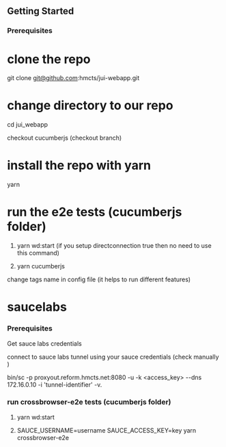## Getting Started

### Prerequisites

# clone the repo 

git clone git@github.com:hmcts/jui-webapp.git

# change directory to our repo
cd jui_webapp

checkout cucumberjs (checkout branch)



# install the repo with yarn
yarn

# run the e2e tests (cucumberjs folder)
1. yarn wd:start (if you setup directconnection true then no need to use this command)

2. yarn cucumberjs

change tags name in config file (it helps to run different features)



# saucelabs

### Prerequisites


Get sauce labs credentials


connect to sauce labs tunnel using your sauce credentials
(check manually )


bin/sc -p proxyout.reform.hmcts.net:8080 -u <username> -k <access_key> --dns 172.16.0.10 -i 'tunnel-identifier' -v.



### run crossbrowser-e2e tests (cucumberjs folder)


1. yarn wd:start

2. SAUCE_USERNAME=username SAUCE_ACCESS_KEY=key yarn crossbrowser-e2e




